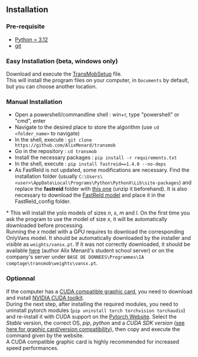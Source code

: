 ## Installation
### Pre-requisite
- [Python = 3.12](https://www.python.org/downloads/release/python-3127/)
- [git](https://git-scm.com/downloads/win)

### Easy Installation (beta, windows only)
Download and execute the [TransMobSetup](../TransMobSetup.exe) file.\
This will install the program files on your computer, in `Documents` by default, but you can choose another location.

### Manual Installation
- Open a powershell/commandline shell : win+r, type "powershell" or "cmd", enter
- Navigate to the desired place to store the algorithm (use `cd <folder_name>` to navigate)
- In the shell, execute : `git clone https://github.com/AlixMenard/transmob`
- Go in the repository : `cd transmob`
- Install the necessary packages : `pip install -r requirements.txt`
- In the shell, execute : `pip install fastreid==1.4.0 --no-deps`
- As FastReId is not updated, some modifications are necessary. Find the installation folder (usually `C:\Users\<user>\AppData\Local\Programs\Python\PythonX\Lib\site-packages`) and replace the **fastreid** folder with [this one](https://github.com/AlixMenard/fastreid) (unzip it beforehand). It is also necessary to download the [FastReId model](../README.md#FastReId) and place it in the FastReId_config folder. 

\* This will install the yolo models of sizes *n*, *s*, *m* and *l*. On the first time you ask the program to use the model of size *x*, it will be automatically downloaded before processing. \
Running the *x* model with a GPU requires to download the corresponding OnlyVans model. It should be automatically downloaded by the installer and visible as `weights/vansx.pt`. If it was not correctly downloaded, it should be available [here](amenard.pers.ec-m.fr/Transmob/vansx.pt) (author Alix Menard's student school server) or on the company's server under `BASE DE DONNEES\Programmes\IA comptage\transmob\weights\vansx.pt`.

### Optionnal
If the computer has a [CUDA compatible graphic card](https://en.wikipedia.org/wiki/CUDA#GPUs_supported), you need to download and install [NVIDIA CUDA toolkit](https://developer.nvidia.com/cuda-downloads).\
During the next step, after installing the required modules, you need to uninstall pytorch modules (`pip uninstall torch torchvision torchaudio`) and re-install it with CUDA support on the [Pytorch Website](https://pytorch.org/get-started/locally/). Select the *Stable* version, the correct OS, *pip*, *python* and a *CUDA SDK version* ([see here for graphic card/version compatibility](https://en.wikipedia.org/wiki/CUDA#GPUs_supported)), then copy and execute the command given by the website.\
A CUDA compatible graphic card is highly recommended for increased speed performances.

